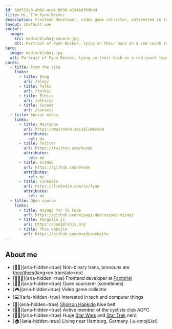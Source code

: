 ```yaml
---
id: 69d559e8-4b86-4ce6-bb36-e10416f6db4d
title: Hi, I’m Fynn Becker
description: Frontend developer, video game collector, interested in tech and computer things, cyclist, Shinson Hapkido 🥋, Star Wars and Star Trek 🖖🏻
layout: LDefault.vue
social:
  image:
    src: media/blahaj-square.jpg
    alt: Portrait of Fynn Becker, lying on their back on a red couch together with an Ikea Blåhaj toy shark.
hero:
  image: media/blahaj.jpg
  alt: Portrait of Fynn Becker, lying on their back on a red couch together with an Ikea Blåhaj toy shark.
cards:
  - title: From the site
    links:
      - title: Blog
        url: /blog/
      - title: Talks
        url: /talks/
      - title: Ethics
        url: /ethics/
      - title: Sunset
        url: /sunset/
  - title: Social media
    links:
      - title: Mastodon
        url: https://mastodon.social/@mvsde
        attributes:
          rel: me
      - title: Twitter
        url: https://twitter.com/mvsde
        attributes:
          rel: me
      - title: GitHub
        url: https://github.com/mvsde
        attributes:
          rel: me
      - title: LinkedIn
        url: https://linkedin.com/in/fynn
        attributes:
          rel: me
  - title: Open source
    links:
      - title: miyagi for VS Code
        url: https://github.com/miyagi-dev/vscode-miyagi
      - title: Pangolin.js
        url: https://pangolinjs.org
      - title: This website
        url: https://github.com/mvsde/website
---
```


## About me

* [🏳️‍⚧️]{aria-hidden=true} Non-binary trans, pronouns are [they/them](/pronouns/){lang=en translate=no}
* [🧑🏻‍💻]{aria-hidden=true} Frontend developer at [Factorial](https://www.factorial.io/)
* [🧙🏻]{aria-hidden=true} Open sourcerer (sometimes)
* [🎮]{aria-hidden=true} Video game collector
* [💻]{aria-hidden=true} Interested in tech and computer things
* [🥋]{aria-hidden=true} [Shinson Hapkido](http://www.shinsonhapkido.org) blue belt
* [🚴🏻]{aria-hidden=true} Active member of the cyclists club ADFC
* [🖖🏻]{aria-hidden=true} Huge [Star Wars](https://twitter.fynn.be/1408409600643190788/) and [Star Trek](https://twitter.fynn.be/1400519056374046726/) nerd
* [🏠]{aria-hidden=true} Living near Hamburg, Germany
{.u-emojiList}
